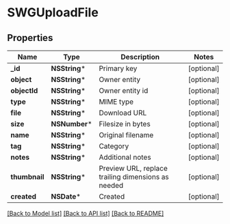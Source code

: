 # SWGUploadFile

## Properties
Name | Type | Description | Notes
------------ | ------------- | ------------- | -------------
**_id** | **NSString*** | Primary key | [optional] 
**object** | **NSString*** | Owner entity | [optional] 
**objectId** | **NSString*** | Owner entity id | [optional] 
**type** | **NSString*** | MIME type | [optional] 
**file** | **NSString*** | Download URL | [optional] 
**size** | **NSNumber*** | Filesize in bytes | [optional] 
**name** | **NSString*** | Original filename | [optional] 
**tag** | **NSString*** | Category | [optional] 
**notes** | **NSString*** | Additional notes | [optional] 
**thumbnail** | **NSString*** | Preview URL, replace trailing dimensions as needed | [optional] 
**created** | **NSDate*** | Created | [optional] 

[[Back to Model list]](../README.md#documentation-for-models) [[Back to API list]](../README.md#documentation-for-api-endpoints) [[Back to README]](../README.md)


